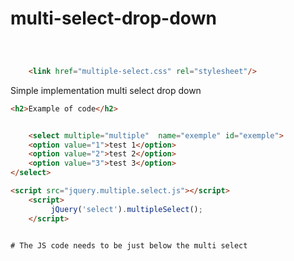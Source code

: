 

# multi-select-drop-down

```html



    <link href="multiple-select.css" rel="stylesheet"/>

```

Simple implementation multi select drop down 




```html
<h2>Example of code</h2>


    <select multiple="multiple"  name="exemple" id="exemple">
	<option value="1">test 1</option>
	<option value="2">test 2</option>
	<option value="3">test 3</option>
</select>

<script src="jquery.multiple.select.js"></script>
    <script>
         jQuery('select').multipleSelect();
    </script>
    

```



    # The JS code needs to be just below the multi select
